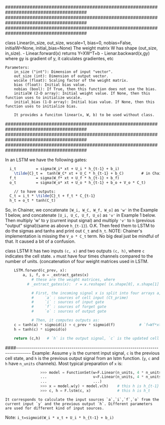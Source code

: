    ######################################################################################
   ######################################################################################
   ######################################################################################

class Linear(in_size, out_size, wscale=1, bias=0, nobias=False, initialW=None, initial_bias=None)
        The weight matrix W has shape (out_size, in_size).
        - Linear.forward(x) returns Y=XW^T+b
        - Lienar.backward(x,gy)  where gy is gradient of y, it calculates gradientes, etc

	Parameters:
	    in_size ("int"): Dimension of input "vector".
	    out_size (int): Dimension of output vector.
	    wscale (float): Scaling factor of the weight matrix.
	    bias (float): Initial bias value.
	    nobias (bool): If True, then this function does not use the bias.
	    initialW (2-D array): Initial weight value. If None, then this function uses to initialize wscale.
	    initial_bias (1-D array): Initial bias value. If None, then this function uses to initialize bias.

        It provides a funciton linear(x, W, b) to be used without class.

   ######################################################################################
   ######################################################################################
   ######################################################################################

In an LSTM we have the following gates:
```latex
  i_t         = sigma(W_i* xt + U_i * h_{t-1} + b_i)
	\tilde{C}_t =  tanh(W_C* xt + U_C * h_{t-1} + b_C)        # in Chainer terms \tilde{C}_t === a
  f_t         = sigma(W_f* xt + U_f * h_{t-1} + b_f)
  o_t         = sigma(W_o* xt + U_o * h_{t-1} + b_o + V_o * C_t)

	// to have outputs: 
  C_t = i_t * \tilde{C}_t + f_t * C_{t-1}
  h_t = o_t * tanh(C_t)

```

So, in Chainer, we concatenate `[W_i, W_C, W_f, W_o]`  as `'w'` in the Example 1 below, and concatenate `[U_i, U_C, U_f, U_o]` as `'v'` in Example 1 below.
				Then multiply 'w' to y (current input signal) and multiply `'v'` to `h` (previous "output" signal)(same as above `h_{t-1}`). O.K.
				Then feed them to LSTM to do the sigmas and tanhs and print out `C_t` and `h_t`.
				NOTE: Chainer's implementation is missing the `V_o * C_t` term. No big deal just be mindful of that. It caused a bit of a confusion.		 	 	  

class LSTM
	It has two inputs `(c, x)` and two outputs `(c, h)`, where
		`c` indicates the cell state.
		`x` must have four times channels compared to the number of units. (concatenation of four weight matrices used in LSTM.
```python
	LSTM.forward(c_prev, x):
		a, i, f, o = _extract_gates(x)
			# these are the weight matrices, where
		  # _extract_gates(x):  r = x.reshape( (x.shape[0], x.shape[1] // 4, 4) + x.shape[2:])     return (r[:, :, i] for i in six.moves.range(4))

			# First, the incoming signal x is split into four arrays a,i,f,o of the same shapes along the second axis. It means that x's second axis must have 4 times the length of cprev, where:
			#     `a` : sources of cell input (Ct_prime)
			#     `i` : sources of input gate
			#     `f` : sources of forget gate
			#     `o` : sources of output gate

			# Then, it computes outputs as:
	c = tanh(a) * sigmoid(i) + c_prev * sigmoid(f)           # `f=Wf*xt+Ufh_{t-1}+bc` , so it assuems this is given. OR, others as well:
	h = tanh(c) * sigmoid(o)

	return (c,h)   # `h` is the output signal, `c` is the updated cell state.
```     
####-------------------------------------------------------------------------------------
  Example:
	    Assume `y` is the current input signal, `c` is the previous cell state, and `h` is the previous output signal from an lstm function. (`y`, `c` and `h` have `n_units` channels). Most typical preparation of `x` is:
```python	 
				>>> model = FunctionSet(w=F.Linear(n_units, 4 * n_units),
				...                     v=F.Linear(n_units, 4 * n_units),
				...                     ...)
				>>> x = model.w(y) + model.v(h)    # this h is h_{t-1}
				>>> c, h = F.lstm(c, x)            # this h is h_t
```
	It corresponds to calculate the input sources `a`,`i`,`f`,`o` from the current input `y` and the previous output `h`. Different parameters are used for different kind of input sources.



Note: `i_t=sigmoid(W_i * x_t + U_i * h_{t-1} + b_i)`
